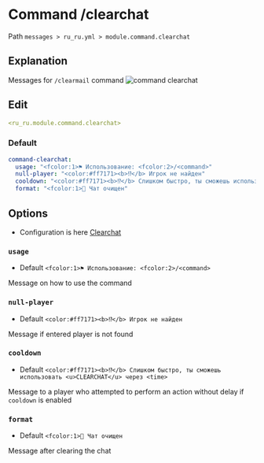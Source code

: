 # Command /clearchat
Path `messages > ru_ru.yml > module.command.clearchat`

## Explanation
Messages for `/clearmail` command
![command clearchat](/commandclearchat.png)

## Edit
```yaml
<ru_ru.module.command.clearchat>
```

### Default
```yaml
command-clearchat:
  usage: "<fcolor:1>⚑ Использование: <fcolor:2>/<command>"
  null-player: "<color:#ff7171><b>⁉</b> Игрок не найден"
  cooldown: "<color:#ff7171><b>⁉</b> Слишком быстро, ты сможешь использовать <u>CLEARCHAT</u> через <time>"
  format: "<fcolor:1>💬 Чат очищен"
```

## Options

- Configuration is here [Clearchat](/en/config/module/command/command-clearchat/)

### `usage`
- Default `<fcolor:1>⚑ Использование: <fcolor:2>/<command>`

Message on how to use the command

### `null-player`
- Default `<color:#ff7171><b>⁉</b> Игрок не найден`

Message if entered player is not found

### `cooldown`
- Default `<color:#ff7171><b>⁉</b> Слишком быстро, ты сможешь использовать <u>CLEARCHAT</u> через <time>`

Message to a player who attempted to perform an action without delay if `cooldown` is enabled

### `format`
- Default `<fcolor:1>💬 Чат очищен`

Message after clearing the chat

